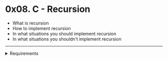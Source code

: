 # 0x08. C - Recursion

- What is recursion
- How to implement recursion
- In what situations you should implement recursion
- In what situations you shouldn’t implement recursion

---

<details>
<summary>Requirements</summary>
+` Allowed editors: vi, vim, emacs`
+` All your files will be compiled on Ubuntu 20.04 LTS using gcc, using the options -Wall -Werror -Wextra -pedantic -std=gnu89`
+` All your files should end with a new line`
+` A README.md file, at the root of the folder of the project is mandatory`
+` Your code should use the Betty style. It will be checked using betty-style.pl and betty-doc.pl`
+` You are not allowed to use global variables`
+` No more than 5 functions per file`
+` You are not allowed to use the standard library. Any use of functions like printf, puts, etc… is forbidden`
+` You are allowed to use _putchar`
+` You don’t have to push _putchar.c, we will use our file. If you do it won’t be taken into account`
+` In the following examples, the main.c files are shown as examples. You can use them to test your functions, but you don’t have to push them to your repo (if you do we won’t take them into account). We will use our own main.c files at compilation. Our main.c files might be different from the one shown in the examples`
+` The prototypes of all your functions and the prototype of the function _putchar should be included in your header file called main.h`
+` Don’t forget to push your header file`
+` You are not allowed to use any kind of loops`
+` You are not allowed to use static variables`


## Task
---

- [puts_recursion](https://github.com/elieelijah/alx-low_level_programming/blob/master/0x08-recursion/0-puts_recursion.c)
- [print_rev_recursion](https://github.com/elieelijah/alx-low_level_programming/blob/master/0x08-recursion/1-print_rev_recursion.c)
- [strlen_recursion](https://github.com/elieelijah/alx-low_level_programming/blob/master/0x08-recursion/2-strlen_recursion.c)
- [factorial](https://github.com/elieelijah/alx-low_level_programming/blob/master/0x08-recursion/3-factorial.c)
- [pow_recursion](https://github.com/elieelijah/alx-low_level_programming/blob/master/0x08-recursion/4-pow_recursion.c)
- [sqrt_recursion](https://github.com/elieelijah/alx-low_level_programming/blob/master/0x08-recursion/5-sqrt_recursion.c)
- [is_prime_number](https://github.com/elieelijah/alx-low_level_programming/blob/master/0x08-recursion/6-is_prime_number.c)
- [is_palindrome](https://github.com/elieelijah/alx-low_level_programming/blob/master/0x08-recursion/100-is_palindrome.c)
- [wildcmp](https://github.com/elieelijah/alx-low_level_programming/blob/master/0x08-recursion/101-wildcmp.c)
